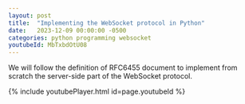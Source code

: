 ```yaml
---
layout: post
title:  "Implementing the WebSocket protocol in Python"
date:   2023-12-09 00:00:00 -0500
categories: python programming websocket
youtubeId: MbTxbdOtU08
---
```


We will follow the definition of RFC6455 document to implement from scratch the server-side part of the WebSocket protocol.

{% include youtubePlayer.html id=page.youtubeId %}
